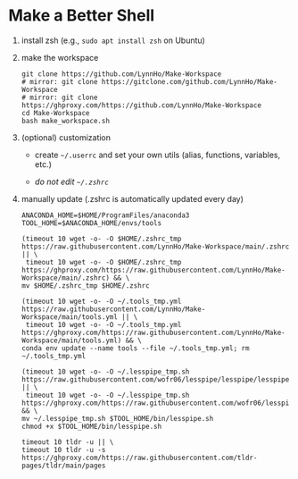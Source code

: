 # Make a Better Shell
1. install zsh (e.g., `sudo apt install zsh` on Ubuntu)
2. make the workspace

    ```console
    git clone https://github.com/LynnHo/Make-Workspace
    # mirror: git clone https://gitclone.com/github.com/LynnHo/Make-Workspace
    # mirror: git clone https://ghproxy.com/https://github.com/LynnHo/Make-Workspace
    cd Make-Workspace
    bash make_workspace.sh
    ```

3. (optional) customization

   + create `~/.userrc` and set your own utils (alias, functions, variables, etc.)
  
   + *do not edit `~/.zshrc`*

5. manually update (.zshrc is automatically updated every day)

    ```console
    ANACONDA_HOME=$HOME/ProgramFiles/anaconda3
    TOOL_HOME=$ANACONDA_HOME/envs/tools

    (timeout 10 wget -o- -O $HOME/.zshrc_tmp https://raw.githubusercontent.com/LynnHo/Make-Workspace/main/.zshrc || \
     timeout 10 wget -o- -O $HOME/.zshrc_tmp https://ghproxy.com/https://raw.githubusercontent.com/LynnHo/Make-Workspace/main/.zshrc) && \
    mv $HOME/.zshrc_tmp $HOME/.zshrc
    
    (timeout 10 wget -o- -O ~/.tools_tmp.yml https://raw.githubusercontent.com/LynnHo/Make-Workspace/main/tools.yml || \
     timeout 10 wget -o- -O ~/.tools_tmp.yml https://ghproxy.com/https://raw.githubusercontent.com/LynnHo/Make-Workspace/main/tools.yml) && \
    conda env update --name tools --file ~/.tools_tmp.yml; rm ~/.tools_tmp.yml
    
    (timeout 10 wget -o- -O ~/.lesspipe_tmp.sh https://raw.githubusercontent.com/wofr06/lesspipe/lesspipe/lesspipe.sh || \
     timeout 10 wget -o- -O ~/.lesspipe_tmp.sh https://ghproxy.com/https://raw.githubusercontent.com/wofr06/lesspipe/lesspipe/lesspipe.sh) && \
    mv ~/.lesspipe_tmp.sh $TOOL_HOME/bin/lesspipe.sh
    chmod +x $TOOL_HOME/bin/lesspipe.sh
    
    timeout 10 tldr -u || \
    timeout 10 tldr -u -s https://ghproxy.com/https://raw.githubusercontent.com/tldr-pages/tldr/main/pages
    ```
